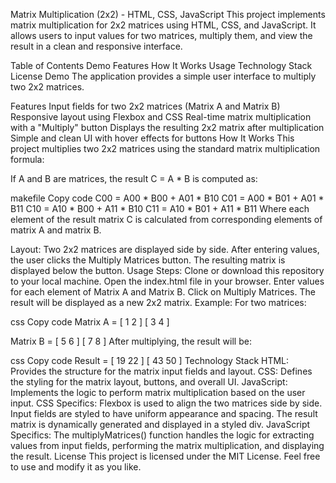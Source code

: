 Matrix Multiplication (2x2) - HTML, CSS, JavaScript
This project implements matrix multiplication for 2x2 matrices using HTML, CSS, and JavaScript. It allows users to input values for two matrices, multiply them, and view the result in a clean and responsive interface.

Table of Contents
Demo
Features
How It Works
Usage
Technology Stack
License
Demo
The application provides a simple user interface to multiply two 2x2 matrices.



Features
Input fields for two 2x2 matrices (Matrix A and Matrix B)
Responsive layout using Flexbox and CSS
Real-time matrix multiplication with a "Multiply" button
Displays the resulting 2x2 matrix after multiplication
Simple and clean UI with hover effects for buttons
How It Works
This project multiplies two 2x2 matrices using the standard matrix multiplication formula:

If A and B are matrices, the result C = A * B is computed as:

makefile
Copy code
C00 = A00 * B00 + A01 * B10
C01 = A00 * B01 + A01 * B11
C10 = A10 * B00 + A11 * B10
C11 = A10 * B01 + A11 * B11
Where each element of the result matrix C is calculated from corresponding elements of matrix A and matrix B.

Layout:
Two 2x2 matrices are displayed side by side.
After entering values, the user clicks the Multiply Matrices button.
The resulting matrix is displayed below the button.
Usage
Steps:
Clone or download this repository to your local machine.
Open the index.html file in your browser.
Enter values for each element of Matrix A and Matrix B.
Click on Multiply Matrices.
The result will be displayed as a new 2x2 matrix.
Example:
For two matrices:

css
Copy code
Matrix A = [ 1  2 ]
           [ 3  4 ]

Matrix B = [ 5  6 ]
           [ 7  8 ]
After multiplying, the result will be:

css
Copy code
Result = [ 19  22 ]
         [ 43  50 ]
Technology Stack
HTML: Provides the structure for the matrix input fields and layout.
CSS: Defines the styling for the matrix layout, buttons, and overall UI.
JavaScript: Implements the logic to perform matrix multiplication based on the user input.
CSS Specifics:
Flexbox is used to align the two matrices side by side.
Input fields are styled to have uniform appearance and spacing.
The result matrix is dynamically generated and displayed in a styled div.
JavaScript Specifics:
The multiplyMatrices() function handles the logic for extracting values from input fields, performing the matrix multiplication, and displaying the result.
License
This project is licensed under the MIT License. Feel free to use and modify it as you like.
